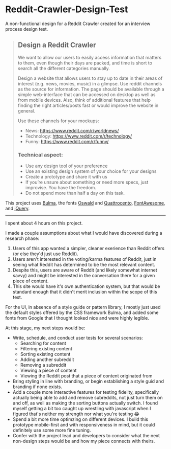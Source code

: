 # Reddit-Crawler-Design-Test
A non-functional design for a Reddit Crawler created for an interview process design test.

> ## Design a Reddit Crawler
> We want to allow our users to easily access information that matters to them, even though their days are packed, and time is short to search all the different categories manually.
> 
> Design a website that allows users to stay up to date in their areas of interest (e.g. news, movies, music) in a glimpse. Use reddit channels as the source for information. The page should be available through a simple web-interface that can be accessed on desktop as well as from mobile devices. Also, think of additional features that help finding the right articles/posts fast or would improve the website in general.
> 
> Use these channels for your mockups:
> * News: https://www.reddit.com/r/worldnews/
> * Technology: https://www.reddit.com/r/technology/
> * Funny: https://www.reddit.com/r/funny/
> 
> ### Technical aspect:
> * Use any design tool of your preference
> * Use an existing design system of your choice for your designs
> * Create a prototype and share it with us
> * If you’re unsure about something or need more specs, just improvise. You have the freedom.
> * Do not spend more than half a day on this task.

This project uses [Bulma](https://bulma.io/), the fonts [Oswald](https://fonts.google.com/specimen/Oswald) and [Quattrocento](https://fonts.google.com/specimen/Quattrocento), [FontAwesome](https://fontawesome.com/), and [jQuery](https://jquery.com/).

---

I spent about 4 hours on this project.

I made a couple assumptions about what I would have discovered during a research phase:
1. Users of this app wanted a simpler, cleaner exerience than Reddit offers (or else they'd just use Reddit).
2. Users aren't interested in the voting/karma features of Reddit, just in seeing what Reddit has determined to be the most relevant content.
3. Despite this, users are aware of Reddit (and likely somewhat internet savvy) and might be interested in the conversation there for a given piece of content.
4. This site would have it's own authentication system, but that would be standard enough that it didn't merit inclusion within the scope of this test.

For the UI, in absence of a style guide or pattern library, I mostly just used the default styles offered by the CSS framework Bulma, and added some fonts from Google that I thought looked nice and were highly legible.

At this stage, my next steps would be:
* Write, schedule, and conduct user tests for several scenarios:
  * Searching for content
  * Filtering existing content
  * Sorting existing content
  * Adding another subreddit
  * Removing a subreddit
  * Viewing a piece of content
  * Viewing the Reddit post that a piece of content originated from
* Bring styling in line with branding, or begin establishing a style guid and branding if none exists.
* Add a couple more interactive features for testing fidelity, specifically actually being able to add and remove subreddits, not just turn them on and off, as well as making the sorting buttons actually switch. I found myself getting a bit too caught up wrestling with javascript when I figured that's neither my strength nor what you're testing 😂
* Spend a bit more time optimzing on different devices. I build this prototype mobile-first and with responsiveness in mind, but it could definitely use some more fine tuning.
* Confer with the project lead and developers to consider what the next non-design steps would be and how my piece connects with theirs.